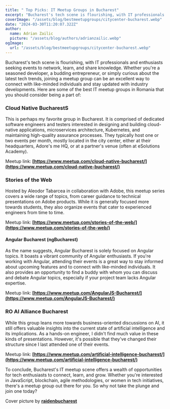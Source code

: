 ```yaml
---
title: " Top Picks: IT Meetup Groups in Bucharest"
excerpt: "Bucharest's tech scene is flourishing, with IT professionals and enthusiasts seeking events to network, learn, and share knowledge. Whether you're a seasoned developer, a budding entrepreneur, or simply curious about the latest tech trends, joining a meetup group can be an excellent way to connect with like-minded individuals and stay updated with industry developments."
coverImage: "/assets/blog/bestmeetupgroups/citycenter-bucharest.webp"
date: "2024-03-30T11:20:07.322Z"
author:
  name: Adrian Zailic
  picture: "/assets/blog/authors/adrianzailic.webp"
ogImage:
  url: "/assets/blog/bestmeetupgroups/citycenter-bucharest.webp"
---
```


Bucharest's tech scene is flourishing, with IT professionals and enthusiasts seeking events to network, learn, and share knowledge. Whether you're a seasoned developer, a budding entrepreneur, or simply curious about the latest tech trends, joining a meetup group can be an excellent way to connect with like-minded individuals and stay updated with industry developments. Here are some of the best IT meetup groups in Romania that you should consider being a part of:

### **Cloud Native Bucharest**S
This is perhaps my favorite group in Bucharest. It is comprised of dedicated software engineers and testers interested in designing and building cloud-native applications, microservices architecture, Kubernetes, and maintaining high-quality assurance processes. They typically host one or two events per month, mostly located in the city center, either at their headquarters, Adore's me HQ, or at a partner's venue (often at eSolutions Academy).

Meetup link: **[https://www.meetup.com/cloud-native-bucharest/](https://www.meetup.com/cloud-native-bucharest/)**   

### **Stories of the Web**
Hosted by Aleodor Tabarcea in collaboration with Adobe, this meetup series covers a wide range of topics, from career guidance to technical presentations on Adobe products. While it is generally focused more towards students, they also organize events that cater to experienced engineers from time to time.

Meetup link: **[https://www.meetup.com/stories-of-the-web/](https://www.meetup.com/stories-of-the-web/)**   

#### **Angular Bucharest (ngBucharest)**
As the name suggests, Angular Bucharest is solely focused on Angular topics. It boasts a vibrant community of Angular enthusiasts. If you're working with Angular, attending their events is a great way to stay informed about upcoming features and to connect with like-minded individuals. It also provides an opportunity to find a buddy with whom you can discuss and debate Angular topics, especially if your project team lacks Angular expertise.

Meetup link: **[https://www.meetup.com/AngularJS-Bucharest/](https://www.meetup.com/AngularJS-Bucharest/)**   

### **RO AI Alliance Bucharest**
While this group leans more towards business-oriented discussions on AI, it still offers valuable insights into the current state of artificial intelligence and its implications. As a hands-on engineer, I didn't find much value in these kinds of presentations. However, it's possible that they've changed their structure since I last attended one of their events.

Meetup link: **[https://www.meetup.com/artificial-intelligence-bucharest/](https://www.meetup.com/artificial-intelligence-bucharest/)**   

To conclude, Bucharest's IT meetup scene offers a wealth of opportunities for tech enthusiasts to connect, learn, and grow. Whether you're interested in JavaScript, blockchain, agile methodologies, or women in tech initiatives, there's a meetup group out there for you. So why not take the plunge and join one today?

Cover picture by **[raidenbucharest](https://www.instagram.com/raidenbucharest)** 